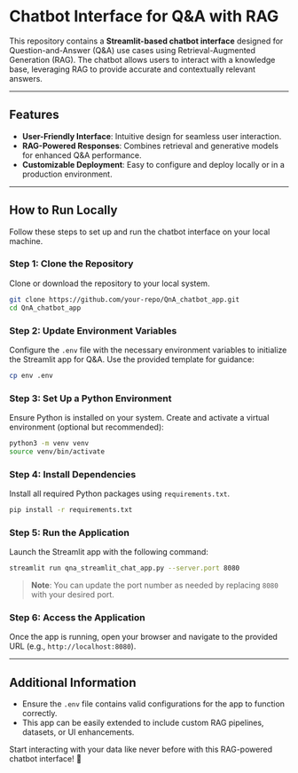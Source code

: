 # Chatbot Interface for Q&A with RAG  

This repository contains a **Streamlit-based chatbot interface** designed for Question-and-Answer (Q&A) use cases using Retrieval-Augmented Generation (RAG). The chatbot allows users to interact with a knowledge base, leveraging RAG to provide accurate and contextually relevant answers.  

---

## Features  

- **User-Friendly Interface**: Intuitive design for seamless user interaction.  
- **RAG-Powered Responses**: Combines retrieval and generative models for enhanced Q&A performance.  
- **Customizable Deployment**: Easy to configure and deploy locally or in a production environment.  

---

## How to Run Locally  

Follow these steps to set up and run the chatbot interface on your local machine.  

### Step 1: Clone the Repository  

Clone or download the repository to your local system.  

```bash  
git clone https://github.com/your-repo/QnA_chatbot_app.git  
cd QnA_chatbot_app  
```  

### Step 2: Update Environment Variables  

Configure the `.env` file with the necessary environment variables to initialize the Streamlit app for Q&A. Use the provided template for guidance:  

```bash  
cp env .env  
```  

### Step 3: Set Up a Python Environment  

Ensure Python is installed on your system. Create and activate a virtual environment (optional but recommended):  

```bash  
python3 -m venv venv  
source venv/bin/activate  
```  

### Step 4: Install Dependencies  

Install all required Python packages using `requirements.txt`.  

```bash  
pip install -r requirements.txt  
```  

### Step 5: Run the Application  

Launch the Streamlit app with the following command:  

```bash  
streamlit run qna_streamlit_chat_app.py --server.port 8080  
```  

> **Note**: You can update the port number as needed by replacing `8080` with your desired port.  

### Step 6: Access the Application  

Once the app is running, open your browser and navigate to the provided URL (e.g., `http://localhost:8080`).  

---

## Additional Information  

- Ensure the `.env` file contains valid configurations for the app to function correctly.  
- This app can be easily extended to include custom RAG pipelines, datasets, or UI enhancements.  

Start interacting with your data like never before with this RAG-powered chatbot interface! 🚀  
